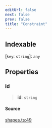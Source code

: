 ```yaml
---
editUrl: false
next: false
prev: false
title: "Constraint"
---
```


## Indexable

 \[`key`: `string`\]: `any`

## Properties

### id

> **id**: `string`

#### Source

[shapes.ts:49](https://github.com/dgmjs/dgmjs/blob/main/packages/core/src/shapes.ts#L49)
